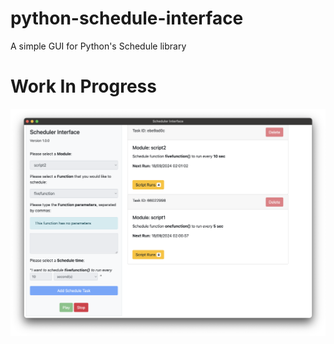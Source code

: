 # python-schedule-interface
A simple GUI for Python's Schedule library

# Work In Progress

![first version screenshot](/git_assets/v1_screenshot6.png)